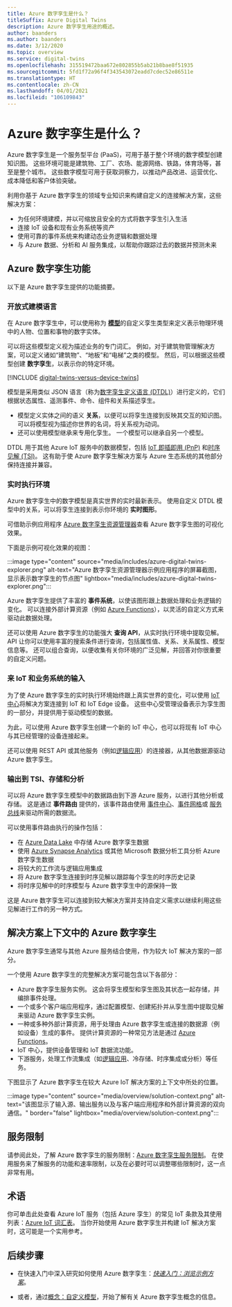 ```yaml
---
title: Azure 数字孪生是什么？
titleSuffix: Azure Digital Twins
description: Azure 数字孪生用途的概述。
author: baanders
ms.author: baanders
ms.date: 3/12/2020
ms.topic: overview
ms.service: digital-twins
ms.openlocfilehash: 315519472baa672e802855b5ab21b8bae8f51935
ms.sourcegitcommit: 5fd1f72a96f4f343543072eadd7cdec52e86511e
ms.translationtype: HT
ms.contentlocale: zh-CN
ms.lasthandoff: 04/01/2021
ms.locfileid: "106109843"
---
```

# <a name="what-is-azure-digital-twins"></a>Azure 数字孪生是什么？

Azure 数字孪生是一个服务型平台 (PaaS)，可用于基于整个环境的数字模型创建知识图。 这些环境可能是建筑物、工厂、农场、能源网络、铁路，体育场等，甚至是整个城市。 这些数字模型可用于获取洞察力，以推动产品改进、运营优化、成本降低和客户体验突破。

利用你基于 Azure 数字孪生的领域专业知识来构建自定义的连接解决方案，这些解决方案：
* 为任何环境建模，并以可缩放且安全的方式将数字孪生引入生活
* 连接 IoT 设备和现有业务系统等资产
* 使用可靠的事件系统来构建动态业务逻辑和数据处理
* 与 Azure 数据、分析和 AI 服务集成，以帮助你跟踪过去的数据并预测未来

## <a name="azure-digital-twins-capabilities"></a>Azure 数字孪生功能

以下是 Azure 数字孪生提供的功能摘要。

### <a name="open-modeling-language"></a>开放式建模语言

在 Azure 数字孪生中，可以使用称为 [**模型**](concepts-models.md)的自定义孪生类型来定义表示物理环境中的人物、位置和事物的数字实体。 

可以将这些模型定义视为描述业务的专门词汇。 例如，对于建筑物管理解决方案，可以定义诸如“建筑物”、“地板”和“电梯”之类的模型。 然后，可以根据这些模型创建 **数字孪生**，以表示你的特定环境。

[!INCLUDE [digital-twins-versus-device-twins](../../includes/digital-twins-versus-device-twins.md)]

模型是采用类似 JSON 语言（称为[数字孪生定义语言 (DTDL)](https://github.com/Azure/opendigitaltwins-dtdl/blob/master/DTDL/v2/dtdlv2.md)）进行定义的，它们根据状态属性、遥测事件、命令、组件和关系描述孪生。
* 模型定义实体之间的语义 **关系**，以便可以将孪生连接到反映其交互的知识图。 可以将模型视为描述你世界的名词，将关系视为动词。
* 还可以使用模型继承来专用化孪生。 一个模型可以继承自另一个模型。

DTDL 用于其他 Azure IoT 服务中的数据模型，包括 [IoT 即插即用 (PnP)](../iot-pnp/overview-iot-plug-and-play.md) 和[时序见解 (TSI)](../time-series-insights/overview-what-is-tsi.md)。 这有助于使 Azure 数字孪生解决方案与 Azure 生态系统的其他部分保持连接并兼容。

### <a name="live-execution-environment"></a>实时执行环境

Azure 数字孪生中的数字模型是真实世界的实时最新表示。 使用自定义 DTDL 模型中的关系，可以将孪生连接到表示你环境的 **实时图形**。

可借助示例应用程序 [Azure 数字孪生资源管理器](/samples/azure-samples/digital-twins-explorer/digital-twins-explorer/)查看 Azure 数字孪生图的可视化效果。

下面是示例可视化效果的视图：

:::image type="content" source="media/includes/azure-digital-twins-explorer.png" alt-text="Azure 数字孪生资源管理器示例应用程序的屏幕截图，显示表示数字孪生的节点图" lightbox="media/includes/azure-digital-twins-explorer.png":::

Azure 数字孪生提供了丰富的 **事件系统**，以使该图形跟上数据处理和业务逻辑的变化。 可以连接外部计算资源（例如 [Azure Functions](../azure-functions/functions-overview.md)），以灵活的自定义方式来驱动此数据处理。

还可以使用 Azure 数字孪生的功能强大 **查询 API**，从实时执行环境中提取见解。 API 让你可以使用丰富的搜索条件进行查询，包括属性值、关系、关系属性、模型信息等。 还可以组合查询，以便收集有关你环境的广泛见解，并回答对你很重要的自定义问题。

### <a name="input-from-iot-and-business-systems"></a>来 IoT 和业务系统的输入

为了使 Azure 数字孪生的实时执行环境始终跟上真实世界的变化，可以使用 [IoT 中心](../iot-hub/about-iot-hub.md)将解决方案连接到 IoT 和 IoT Edge 设备。 这些中心受管理设备表示为孪生图的一部分，并提供用于驱动模型的数据。

为此，可以使用 Azure 数字孪生创建一个新的 IoT 中心，也可以将现有 IoT 中心与其已经管理的设备连接起来。

还可以使用 REST API 或其他服务（例如[逻辑应用](../logic-apps/logic-apps-overview.md)）的连接器，从其他数据源驱动 Azure 数字孪生。

### <a name="output-to-tsi-storage-and-analytics"></a>输出到 TSI、存储和分析

可以将 Azure 数字孪生模型中的数据路由到下游 Azure 服务，以进行其他分析或存储。 这是通过 **事件路由** 提供的，该事件路由使用 [事件中心](../event-hubs/event-hubs-about.md)、[事件网格](../event-grid/overview.md)或 [服务总线](../service-bus-messaging/service-bus-messaging-overview.md)来驱动所需的数据流。

可以使用事件路由执行的操作包括：
* 在 [Azure Data Lake](../storage/blobs/data-lake-storage-introduction.md) 中存储 Azure 数字孪生数据
* 使用 [Azure Synapse Analytics](../synapse-analytics/sql-data-warehouse/sql-data-warehouse-overview-what-is.md) 或其他 Microsoft 数据分析工具分析 Azure 数字孪生数据
* 将较大的工作流与逻辑应用集成
* 将 Azure 数字孪生连接到时序见解以跟踪每个孪生的时序历史记录
* 将时序见解中的时序模型与 Azure 数字孪生中的源保持一致

这是 Azure 数字孪生可以连接到较大解决方案并支持自定义需求以继续利用这些见解进行工作的另一种方式。

## <a name="azure-digital-twins-in-a-solution-context"></a>解决方案上下文中的 Azure 数字孪生

Azure 数字孪生通常与其他 Azure 服务结合使用，作为较大 IoT 解决方案的一部分。 

一个使用 Azure 数字孪生的完整解决方案可能包含以下各部分：
* Azure 数字孪生服务实例。 这会将孪生模型和孪生图及其状态一起存储，并编排事件处理。
* 一个或多个客户端应用程序，通过配置模型、创建拓扑并从孪生图中提取见解来驱动 Azure 数字孪生实例。
* 一种或多种外部计算资源，用于处理由 Azure 数字孪生或连接的数据源（例如设备）生成的事件。 提供计算资源的一种常见方法是通过 [Azure Functions](../azure-functions/functions-overview.md)。
* IoT 中心，提供设备管理和 IoT 数据流功能。
* 下游服务，处理工作流集成（如[逻辑应用](../logic-apps/logic-apps-overview.md)、冷存储、时序集成或分析）等任务。

下图显示了 Azure 数字孪生在较大 Azure IoT 解决方案的上下文中所处的位置。

:::image type="content" source="media/overview/solution-context.png" alt-text="该图显示了输入源、输出服务以及与客户端应用程序和外部计算资源的双向通信。" border="false" lightbox="media/overview/solution-context.png":::

## <a name="service-limits"></a>服务限制

请参阅此处，了解 Azure 数字孪生的服务限制：[Azure 数字孪生服务限制](reference-service-limits.md)。 在使用服务来了解服务的功能和速率限制，以及在必要时可以调整哪些限制时，这一点非常有用。

## <a name="terminology"></a>术语

你可单击此处查看 Azure IoT 服务（包括 Azure 孪生）的常见 IoT 条款及其使用列表：[Azure IoT 词汇表](../iot-fundamentals/iot-glossary.md?toc=/azure/digital-twins/toc.json&bc=/azure/digital-twins/breadcrumb/toc.json)。 当你开始使用 Azure 数字孪生并构建 IoT 解决方案时，这可能是一个实用参考。

## <a name="next-steps"></a>后续步骤

* 在快速入门中深入研究如何使用 Azure 数字孪生：[*快速入门：浏览示例方案*](quickstart-adt-explorer.md)。

* 或者，通过[概念：自定义模型](concepts-models.md)，开始了解有关 Azure 数字孪生概念的信息。